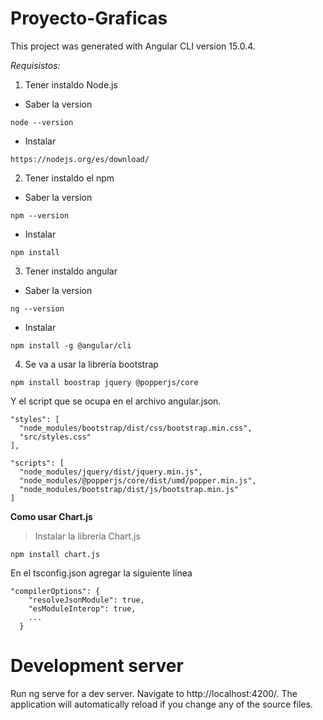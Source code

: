 # Proyecto-Graficas
This project was generated with Angular CLI version 15.0.4.

*Requisistos:*

1. Tener instaldo Node.js

- Saber la version
```
node --version 
```
- Instalar
```
https://nodejs.org/es/download/ 
```

2. Tener instaldo el npm 

- Saber la version
```
npm --version 
```
- Instalar
```
npm install  
```

3. Tener instaldo angular 

- Saber la version
```
ng --version 
```
- Instalar
```
npm install -g @angular/cli 
```

4. Se va a usar la librería bootstrap 
```
npm install boostrap jquery @popperjs/core 
```
Y el script que se ocupa en el archivo angular.json.
```
"styles": [
  "node_modules/bootstrap/dist/css/bootstrap.min.css",
  "src/styles.css"
],

"scripts": [
  "node_modules/jquery/dist/jquery.min.js",
  "node_modules/@popperjs/core/dist/umd/popper.min.js",
  "node_modules/bootstrap/dist/js/bootstrap.min.js"
]
```

**Como usar Chart.js**

> Instalar la librería Chart.js
```
npm install chart.js
```
En el tsconfig.json agregar la siguiente línea
```
"compilerOptions": {
    "resolveJsonModule": true,
    "esModuleInterop": true,
    ...
  }
```

# Development server
Run ng serve for a dev server. Navigate to http://localhost:4200/. The application will automatically reload if you change any of the source files.

